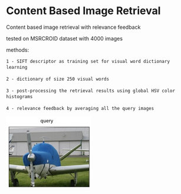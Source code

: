 # Content Based Image Retrieval
 
 Content based image retrieval with relevance feedback
 
 tested on MSRCROID dataset with 4000 images

 methods:
    
    1 - SIFT descriptor as training set for visual word dictionary learning
    
    2 - dictionary of size 250 visual words
    
    3 - post-processing the retrieval results using global HSV color histograms 
    
    4 - relevance feedback by averaging all the query images 


<img src="/sample query/0query1.jpg" alt="Alt text" title="Optional title">













